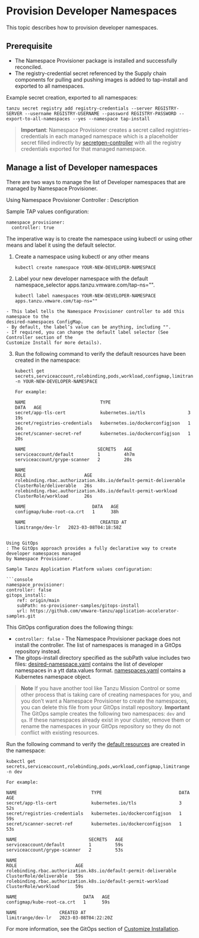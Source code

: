 # Provision Developer Namespaces

This topic describes how to provision developer namespaces.

## Prerequisite

- The Namespace Provisioner package is installed and successfully reconciled.
- The registry-credential secret referenced by the Supply chain components for pulling and pushing
images is added to tap-install and exported to all namespaces.

Example secret creation, exported to all namespaces:

```console
tanzu secret registry add registry-credentials --server REGISTRY-SERVER --username REGISTRY-USERNAME --password REGISTRY-PASSWORD --export-to-all-namespaces --yes --namespace tap-install
```

>**Important**: Namespace Provisioner creates a secret called registries-credentials in each managed
namespace which is a placeholder secret filled indirectly by
[secretgen-controller](https://github.com/carvel-dev/secretgen-controller) with all the registry
credentials exported for that managed  namespace.

## Manage a list of Developer namespaces

There are two ways to manage the list of Developer namespaces that are managed by Namespace Provisioner.

Using Namespace Provisioner Controller
: Description

  Sample TAP values configuration:

  ```console
  namespace_provisioner:
    controller: true
  ```

  The imperative way is to create the namespace using kubectl or using other means and label it using
  the default selector.

  1. Create a namespace using kubectl or any other means

      ```console
      kubectl create namespace YOUR-NEW-DEVELOPER-NAMESPACE
      ```

  2. Label your new developer namespace with the default namespace_selector apps.tanzu.vmware.com/tap-ns="".

      ```console
      kubectl label namespaces YOUR-NEW-DEVELOPER-NAMESPACE apps.tanzu.vmware.com/tap-ns=""
      ```

    - This label tells the Namespace Provisioner controller to add this namespace to the
    desired-namespaces ConfigMap.
    - By default, the label’s value can be anything, including "".
    - If required, you can change the default label selector (See Controller section of the
    Customize Install for more details).

  3. Run the following command to verify the default resources have been created in the namespace:

      ```console
      kubectl get secrets,serviceaccount,rolebinding,pods,workload,configmap,limitrange -n YOUR-NEW-DEVELOPER-NAMESPACE

      For example:

      NAME                            TYPE                             DATA   AGE
      secret/app-tls-cert             kubernetes.io/tls                3      19s
      secret/registries-credentials   kubernetes.io/dockerconfigjson   1      26s
      secret/scanner-secret-ref       kubernetes.io/dockerconfigjson   1      20s

      NAME                           SECRETS   AGE
      serviceaccount/default         1         4h7m
      serviceaccount/grype-scanner   2         20s

      NAME                                                               ROLE                      AGE
      rolebinding.rbac.authorization.k8s.io/default-permit-deliverable   ClusterRole/deliverable   26s
      rolebinding.rbac.authorization.k8s.io/default-permit-workload      ClusterRole/workload      26s

      NAME                         DATA   AGE
      configmap/kube-root-ca.crt   1      38h

      NAME                            CREATED AT
      limitrange/dev-lr   2023-03-08T04:18:58Z

  ```

Using GitOps
: The GitOps approach provides a fully declarative way to create developer namespaces managed
by Namespace Provisioner.

  Sample Tanzu Application Platform values configuration:

  ```console
  namespace_provisioner:
  controller: false
  gitops_install:
      ref: origin/main
      subPath: ns-provisioner-samples/gitops-install
      url: https://github.com/vmware-tanzu/application-accelerator-samples.git
  ```

  This GitOps configuration does the following things:

  - `controller: false` - The Namespace Provisioner package does not install the controller. The list of namespaces is managed in a GitOps repository instead.
  - The gitops-install directory specified as the subPath value includes two files:
  [desired-namespace.yaml](https://github.com/vmware-tanzu/application-accelerator-samples/blob/main/ns-provisioner-samples/gitops-install/desired-namespaces.yaml) contains the list of developer namespaces in a ytt data.values format.
  [namespaces.yaml](https://github.com/vmware-tanzu/application-accelerator-samples/blob/main/ns-provisioner-samples/gitops-install/namespaces.yaml) contains a Kubernetes namespace object.

  >**Note** If you have another tool like Tanzu Mission Control or some other process that is
  taking care of creating namespaces for you, and you don’t want a Namespace Provisioner to create
  the namespaces, you can delete this file from your GitOps install repository.
  >**Important**  The GitOps sample creates the following two namespaces: `dev` and `qa`. If these
  namespaces already exist in your cluster, remove them or rename the namespaces in your GitOps
  repository so they do not conflict with existing resources.

  Run the following command to verify the [default resources](reference.md#default-resources) are created in the namespace:

  ```console
  kubectl get secrets,serviceaccount,rolebinding,pods,workload,configmap,limitrange -n dev

  For example:

  NAME                            TYPE                             DATA   AGE
  secret/app-tls-cert             kubernetes.io/tls                3      52s
  secret/registries-credentials   kubernetes.io/dockerconfigjson   1      59s
  secret/scanner-secret-ref       kubernetes.io/dockerconfigjson   1      53s

  NAME                           SECRETS   AGE
  serviceaccount/default         1         59s
  serviceaccount/grype-scanner   2         53s

  NAME                                                               ROLE                      AGE
  rolebinding.rbac.authorization.k8s.io/default-permit-deliverable   ClusterRole/deliverable   59s
  rolebinding.rbac.authorization.k8s.io/default-permit-workload      ClusterRole/workload      59s

  NAME                         DATA   AGE
  configmap/kube-root-ca.crt   1      59s

  NAME                CREATED AT
  limitrange/dev-lr   2023-03-08T04:22:20Z
  ```

  For more information, see the GitOps section of [Customize Installation](customize-installation.md).
